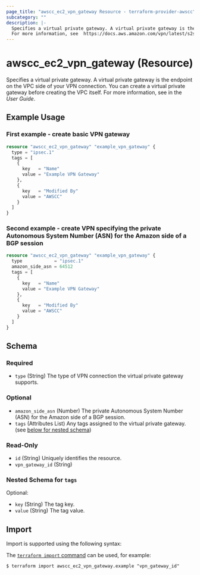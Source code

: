 ```yaml
---
page_title: "awscc_ec2_vpn_gateway Resource - terraform-provider-awscc"
subcategory: ""
description: |-
  Specifies a virtual private gateway. A virtual private gateway is the endpoint on the VPC side of your VPN connection. You can create a virtual private gateway before creating the VPC itself.
  For more information, see  https://docs.aws.amazon.com/vpn/latest/s2svpn/VPC_VPN.html in the User Guide.
---
```


# awscc_ec2_vpn_gateway (Resource)

Specifies a virtual private gateway. A virtual private gateway is the endpoint on the VPC side of your VPN connection. You can create a virtual private gateway before creating the VPC itself.
 For more information, see [](https://docs.aws.amazon.com/vpn/latest/s2svpn/VPC_VPN.html) in the *User Guide*.

## Example Usage

### First example - create basic VPN gateway

```terraform
resource "awscc_ec2_vpn_gateway" "example_vpn_gateway" {
  type = "ipsec.1"
  tags = [
    {
      key   = "Name"
      value = "Example VPN Gateway"
    },
    {
      key   = "Modified By"
      value = "AWSCC"
    }
  ]
}
```

### Second example - create VPN specifying the private Autonomous System Number (ASN) for the Amazon side of a BGP session

```terraform
resource "awscc_ec2_vpn_gateway" "example_vpn_gateway" {
  type            = "ipsec.1"
  amazon_side_asn = 64512
  tags = [
    {
      key   = "Name"
      value = "Example VPN Gateway"
    },
    {
      key   = "Modified By"
      value = "AWSCC"
    }
  ]
}
```

<!-- schema generated by tfplugindocs -->
## Schema

### Required

- `type` (String) The type of VPN connection the virtual private gateway supports.

### Optional

- `amazon_side_asn` (Number) The private Autonomous System Number (ASN) for the Amazon side of a BGP session.
- `tags` (Attributes List) Any tags assigned to the virtual private gateway. (see [below for nested schema](#nestedatt--tags))

### Read-Only

- `id` (String) Uniquely identifies the resource.
- `vpn_gateway_id` (String)

<a id="nestedatt--tags"></a>
### Nested Schema for `tags`

Optional:

- `key` (String) The tag key.
- `value` (String) The tag value.

## Import

Import is supported using the following syntax:

The [`terraform import` command](https://developer.hashicorp.com/terraform/cli/commands/import) can be used, for example:

```shell
$ terraform import awscc_ec2_vpn_gateway.example "vpn_gateway_id"
```